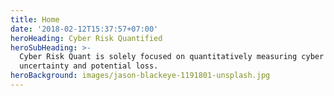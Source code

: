 ```yaml
---
title: Home
date: '2018-02-12T15:37:57+07:00'
heroHeading: Cyber Risk Quantified
heroSubHeading: >-
  Cyber Risk Quant is solely focused on quantitatively measuring cyber risk,
  uncertainty and potential loss.
heroBackground: images/jason-blackeye-1191801-unsplash.jpg
---
```

